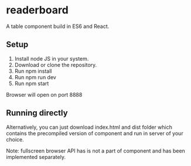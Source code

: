 # readerboard
A table component build in ES6 and React.

## Setup

1. Install node JS in your system.
2. Download or clone the repository.
3. Run npm install
4. Run npm run dev
5. Run npm start

Browser will open on port 8888


## Running directly

Alternatively, you can just download index.html and dist folder which contains the precompiled version of component 
and run in server of your choice.

Note: fullscreen browser API has is not a part of component and has been implemented separately. 
